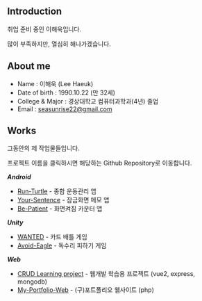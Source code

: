 ## Introduction
취업 준비 중인 이해욱입니다.

많이 부족하지만, 열심히 해나가겠습니다.

## About me
- Name : 이해욱 (Lee Haeuk)
- Date of birth : 1990.10.22 (만 32세)
- College & Major : 경상대학교 컴퓨터과학과(4년) 졸업 
- Email : seasunrise22@gmail.com

## Works
그동안의 제 작업물들입니다.

프로젝트 이름을 클릭하시면 해당하는 Github Repository로 이동합니다.  

***Android***
- [Run-Turtle](https://github.com/seasunrise22/android-RunTurtle) - 종합 운동관리 앱 
- [Your-Sentence](https://github.com/seasunrise22/Your-Sentence) - 잠금화면 메모 앱
- [Be-Patient](https://github.com/seasunrise22/Be-Patient) - 화면켜짐 카운터 앱

***Unity***
 - [WANTED](https://github.com/seasunrise22/WANTED) - 카드 배틀 게임
 - [Avoid-Eagle](https://github.com/seasunrise22/Avoid-Eagle) - 독수리 피하기 게임
 
***Web***
- [CRUD Learning project](https://github.com/seasunrise22/vue2-mongodb-practice) - 웹개발 학습용 프로젝트 (vue2, express, mongodb)
- [My-Portfolio-Web](https://github.com/seasunrise22/My-Portfolio-Web) - (구)포트폴리오 웹사이트 (php)
